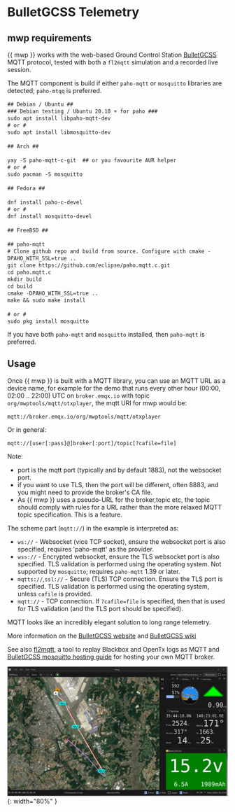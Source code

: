 
# BulletGCSS Telemetry

## mwp requirements

{{ mwp }} works with the web-based Ground Control Station [BulletGCSS](https://bulletgcss.fpvsampa.com/) MQTT protocol, tested with both a `fl2mqtt` simulation and a recorded live session.

The MQTT component is build if either `paho-mqtt` or `mosquitto` libraries are detected; `paho-mtqq` is preferred.

    ## Debian / Ubuntu ##
    ### Debian testing / Ubuntu 20.10 + for paho ###
    sudo apt install libpaho-mqtt-dev
    # or #
    sudo apt install libmosquitto-dev

    ## Arch ##

    yay -S paho-mqtt-c-git  ## or you favourite AUR helper
    # or #
    sudo pacman -S mosquitto

    ## Fedora ##

    dnf install paho-c-devel
    # or #
    dnf install mosquitto-devel

    ## FreeBSD ##

    ## paho-mqtt
    # Clone github repo and build from source. Configure with cmake -DPAHO_WITH_SSL=true ..
    git clone https://github.com/eclipse/paho.mqtt.c.git
    cd paho.mqtt.c
    mkdir build
    cd build
    cmake -DPAHO_WITH_SSL=true ..
    make && sudo make install

    # or #
    sudo pkg install mosquitto

If you have both `paho-mqtt` and `mosquitto` installed, then `paho-mqtt` is preferred.

## Usage

Once {{ mwp }} is built with a MQTT library, you can use an MQTT URL as a device name, for example for the demo that runs every other hour (00:00, 02:00 .. 22:00) UTC on `broker.emqx.io` with topic `org/mwptools/mqtt/otxplayer`, the mqtt URI for mwp would be:

    mqtt://broker.emqx.io/org/mwptools/mqtt/otxplayer

Or in general:

    mqtt://[user[:pass]@]broker[:port]/topic[?cafile=file]

Note:
* port is the mqtt port (typically and by default 1883), not the websocket port.
* if you want to use TLS, then the port will be different, often 8883, and you might need to provide the broker's CA file.
* As {{ mwp }} uses a pseudo-URL for the broker,topic etc, the topic should comply with rules for a URL rather than the more relaxed MQTT topic specification. This is a feature.

The scheme part (`mqtt://`) in the example is interpreted as:

* `ws://` - Websocket (vice TCP socket), ensure the websocket port is also specified, requires 'paho-mqtt' as the provider.
* `wss://` - Encrypted websocket, ensure the TLS websocket port is also specified. TLS validation is performed using the operating system. Not supported by `mosquitto`; requires `paho-mqtt` 1.39 or later.
* `mqtts://`,`ssl://` - Secure (TLS) TCP connection. Ensure the TLS port is specified. TLS validation is performed using the operating system, unless `cafile` is provided.
* `mqtt://` - TCP connection. If `?cafile=file` is specified, then that is used for TLS validation (and the TLS port should be specified).

MQTT looks like an incredibly elegant solution to long range telemetry.

More information on the [BulletGCSS website](https://bulletgcss.fpvsampa.com/) and [BulletGCSS wiki](https://github.com/danarrib/BulletGCSS/wiki)

See also [fl2mqtt](https://github.com/stronnag/bbl2kml), a tool to replay Blackbox and OpenTx logs as MQTT and [BulletGCSS mosquitto hosting guide](https://github.com/danarrib/BulletGCSS/wiki/Self-Hosting-a-MQTT-server--(broker)) for hosting your own MQTT broker.

![mqtt-image](images/mqtt-replay.png){: width="80%" }

